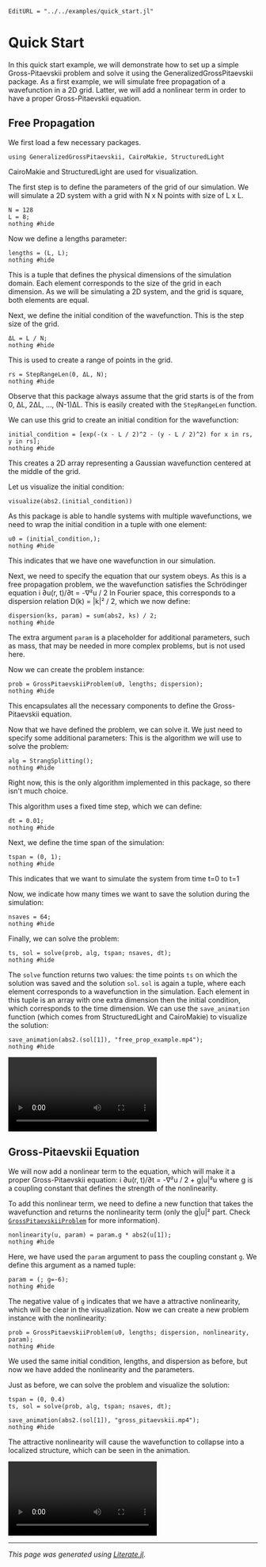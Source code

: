 ```@meta
EditURL = "../../examples/quick_start.jl"
```

# Quick Start
In this quick start example, we will demonstrate how to set up a simple Gross-Pitaevskii problem
and solve it using the GeneralizedGrossPitaevskii package.
As a first example, we will simulate free propagation of a wavefunction in a 2D grid.
Latter, we will add a nonlinear term in order to have a proper Gross-Pitaevskii equation.

## Free Propagation

We first load a few necessary packages.

````@example quick_start
using GeneralizedGrossPitaevskii, CairoMakie, StructuredLight
````

CairoMakie and StructuredLight are used for visualization.

The first step is to define the parameters of the grid of our simulation.
We will simulate a 2D system with a grid with N x N points with size of L x L.

````@example quick_start
N = 128
L = 8;
nothing #hide
````

Now we define a lengths parameter:

````@example quick_start
lengths = (L, L);
nothing #hide
````

This is a tuple that defines the physical dimensions of the simulation domain.
Each element corresponds to the size of the grid in each dimension.
As we will be simulating a 2D system, and the grid is square, both elements are equal.

Next, we define the initial condition of the wavefunction.
This is the step size of the grid.

````@example quick_start
ΔL = L / N;
nothing #hide
````

This is used to create a range of points in the grid.

````@example quick_start
rs = StepRangeLen(0, ΔL, N);
nothing #hide
````

Observe that this package always assume that the grid starts is of the from 0, ΔL, 2ΔL, ..., (N-1)ΔL.
This is easily created with the `StepRangeLen` function.

We can use this grid to create an initial condition for the wavefunction:

````@example quick_start
initial_condition = [exp(-(x - L / 2)^2 - (y - L / 2)^2) for x in rs, y in rs];
nothing #hide
````

This creates a 2D array representing a Gaussian wavefunction centered at the middle of the grid.

Let us visualize the initial condition:

````@example quick_start
visualize(abs2.(initial_condition))
````

As this package is able to handle systems with multiple wavefunctions, we need to wrap the initial condition in a tuple with one element:

````@example quick_start
u0 = (initial_condition,);
nothing #hide
````

This indicates that we have one wavefunction in our simulation.

Next, we need to specify the equation that our system obeys.
As this is a free propagation problem, we the wavefunction satisfies the Schrödinger equation i ∂u(r, t)/∂t = -∇²u / 2
In Fourier space, this corresponds to a dispersion relation D(k) = |k|² / 2, which we now define:

````@example quick_start
dispersion(ks, param) = sum(abs2, ks) / 2;
nothing #hide
````

The extra argument `param` is a placeholder for additional parameters, such as mass, that may be needed in more complex problems,
but is not used here.

Now we can create the problem instance:

````@example quick_start
prob = GrossPitaevskiiProblem(u0, lengths; dispersion);
nothing #hide
````

This encapsulates all the necessary components to define the Gross-Pitaevskii equation.

Now that we have defined the problem, we can solve it.
We just need to specify some additional parameters:
This is the algorithm we will use to solve the problem:

````@example quick_start
alg = StrangSplitting();
nothing #hide
````

Right now, this is the only algorithm implemented in this package, so there isn't much choice.

This algorithm uses a fixed time step, which we can define:

````@example quick_start
dt = 0.01;
nothing #hide
````

Next, we define the time span of the simulation:

````@example quick_start
tspan = (0, 1);
nothing #hide
````

This indicates that we want to simulate the system from time t=0 to t=1

Now, we indicate how many times we want to save the solution during the simulation:

````@example quick_start
nsaves = 64;
nothing #hide
````

Finally, we can solve the problem:

````@example quick_start
ts, sol = solve(prob, alg, tspan; nsaves, dt);
nothing #hide
````

The `solve` function returns two values: the time points `ts` on which the solution was saved and the solution `sol`.
`sol` is again a tuple, where each element corresponds to a wavefunction in the simulation.
Each element in this tuple is an array with one extra dimension then the initial condition, which corresponds to the time dimension.
We can use the `save_animation` function (which comes from StructuredLight and CairoMakie) to visualize the solution:

````@example quick_start
save_animation(abs2.(sol[1]), "free_prop_example.mp4");
nothing #hide
````

![](free_prop_example.mp4)

## Gross-Pitaevskii Equation

We will now add a nonlinear term to the equation, which will make it a proper Gross-Pitaevskii equation: i ∂u(r, t)/∂t = -∇²u / 2 + g|u|²u
where g is a coupling constant that defines the strength of the nonlinearity.

To add this nonlinear term, we need to define a new function that takes the wavefunction and returns the nonlinearity term
(only the g|u|² part. Check [`GrossPitaevskiiProblem`](@ref) for more information).

````@example quick_start
nonlinearity(u, param) = param.g * abs2(u[1]);
nothing #hide
````

Here, we have used the `param` argument to pass the coupling constant `g`.
We define this argument as a named tuple:

````@example quick_start
param = (; g=-6);
nothing #hide
````

The negative value of `g` indicates that we have a attractive nonlinearity, which will be clear in the visualization.
Now we can create a new problem instance with the nonlinearity:

````@example quick_start
prob = GrossPitaevskiiProblem(u0, lengths; dispersion, nonlinearity, param);
nothing #hide
````

We used the same initial condition, lengths, and dispersion as before, but now we have added the nonlinearity and the parameters.

Just as before, we can solve the problem and visualize the solution:

````@example quick_start
tspan = (0, 0.4)
ts, sol = solve(prob, alg, tspan; nsaves, dt);

save_animation(abs2.(sol[1]), "gross_pitaevskii.mp4");
nothing #hide
````

The attractive nonlinearity will cause the wavefunction to collapse into a localized structure, which can be seen in the animation.

![](gross_pitaevskii.mp4)

---

*This page was generated using [Literate.jl](https://github.com/fredrikekre/Literate.jl).*

